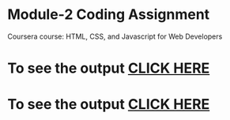 
# Module-2 Coding Assignment

Coursera course: HTML, CSS, and Javascript for Web Developers

# To see the output [CLICK HERE](https://william-1234.github.io/Coursera-test/assignments/index.html)
# To see the output [CLICK HERE](https://github.com/WILLIAM-1234/Coursera-test/blob/48d081874fde69a9da1fc346f6f41ed0532e79a8/assignments/index.html)

